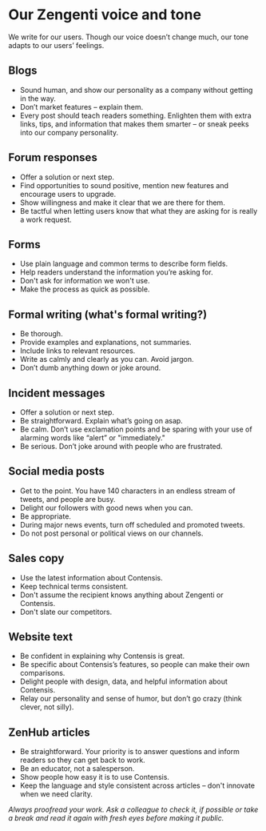 # Our Zengenti voice and tone

We write for our users. Though our voice doesn’t change much, our tone adapts to our users’ feelings.

## Blogs
- Sound human, and show our personality as a company without getting in the way.
- Don’t market features – explain them.
- Every post should teach readers something. Enlighten them with extra links, tips, and information that makes them smarter – or sneak peeks into our company personality.

## Forum responses
- Offer a solution or next step.
- Find opportunities to sound positive, mention new features and encourage users to upgrade.
- Show willingness and make it clear that we are there for them.
- Be tactful when letting users know that what they are asking for is really a work request.

## Forms
- Use plain language and common terms to describe form fields.
- Help readers understand the information you’re asking for.
- Don't ask for information we won't use.
- Make the process as quick as possible.

## Formal writing (what's formal writing?)
- Be thorough. 
- Provide examples and explanations, not summaries. 
- Include links to relevant resources.
- Write as calmly and clearly as you can. Avoid jargon.
- Don’t dumb anything down or joke around.

## Incident messages
- Offer a solution or next step.
- Be straightforward. Explain what’s going on asap.
- Be calm. Don’t use exclamation points and be sparing with your use of alarming words like “alert” or "immediately."
- Be serious. Don’t joke around with people who are frustrated.

## Social media posts
- Get to the point. You have 140 characters in an endless stream of tweets, and people are busy.
- Delight our followers with good news when you can.
- Be appropriate.
- During major news events, turn off scheduled and promoted tweets.
- Do not post personal or political views on our channels.

## Sales copy
- Use the latest information about Contensis.
- Keep technical terms consistent.
- Don't assume the recipient knows anything about Zengenti or Contensis.
- Don't slate our competitors.

## Website text
- Be confident in explaining why Contensis is great. 
- Be specific about Contensis’s features, so people can make their own comparisons.
- Delight people with design, data, and helpful information about Contensis.
- Relay our personality and sense of humor, but don’t go crazy (think clever, not silly).

## ZenHub articles
- Be straightforward. Your priority is to answer questions and inform readers so they can get back to work.
- Be an educator, not a salesperson. 
- Show people how easy it is to use Contensis.
- Keep the language and style consistent across articles – don't innovate when we need clarity.


_Always proofread your work. Ask a colleague to check it, if possible or take a break and read it again with fresh eyes before making it public._
